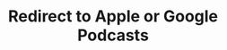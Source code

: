 ---
title: Redirect to Apple or Google Podcasts
redirect_from:
- /078r/
- /zadnja/
redirect_to: https://pod.fo/e/240295
---